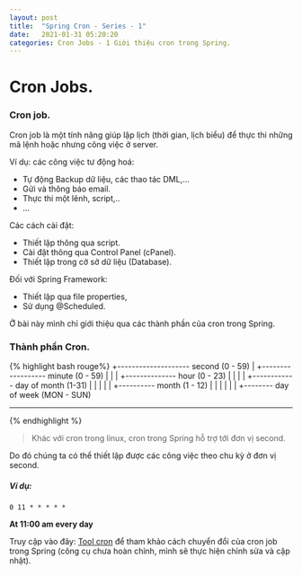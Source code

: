 ```yaml
---
layout: post
title:  "Spring Cron - Series - 1"
date:   2021-01-31 05:20:20
categories: Cron Jobs - 1 Giới thiệu cron trong Spring.
---
```


# Cron Jobs.

### Cron job.

Cron job là một tính năng giúp lập lịch (thời gian, lịch biểu) để thực thi những mã lệnh hoặc nhưng công việc ở server.

Ví dụ: các công việc tư động hoá:

- Tự động Backup dữ liệu, các thao tác DML,...
- Gửi và thông báo email.
- Thực thi một lênh, script,..
- ...

Các cách cài đặt:

- Thiết lập thông qua script.
- Cài đặt thông qua Control Panel (cPanel).
- Thiết lập trong cở sở dữ liệu (Database).

Đối với Spring Framework:

- Thiết lập qua file properties,
- Sử dụng @Scheduled.

Ở bài này mình chỉ giới thiệu qua các thành phần của cron trong Spring.

### Thành phần Cron.

{% highlight bash rouge%}
+-------------------- second (0 - 59)
| +------------------ minute (0 - 59)
| | | +-------------- hour (0 - 23)
| | | | +------------ day of month (1-31)
| | | | | +---------- month (1 - 12)
| | | | | | +-------- day of week (MON - SUN)
* * * * * *
{% endhighlight %}


> Khác với cron trong linux, cron trong Spring hỗ trợ tới đơn vị second. 

Do đó chúng ta có thể thiết lập được các công việc theo chu kỳ ở đơn vị second.

##### Ví dụ:

```
0 11 * * * * * 
```

**At 11:00 am every day**

Truy cập vào đây: [Tool cron](https://sotaycode.github.io/cron.sample) để tham khảo cách chuyển đổi của cron job trong Spring (công cụ chưa hoàn chỉnh, mình sẽ thực hiện chỉnh sửa và cập nhật).
